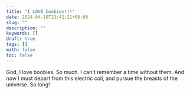 ```yaml
---
title: "I LOVE boobies!!!"
date: 2024-04-10T23:42:21+00:00
slug: ""
description: ""
keywords: []
draft: true
tags: []
math: false
toc: false
---
```


God, I love boobies. So much. I can't remember a time without them. And now I must depart from this electric coil, and pursue the breasts of the universe. So long!

